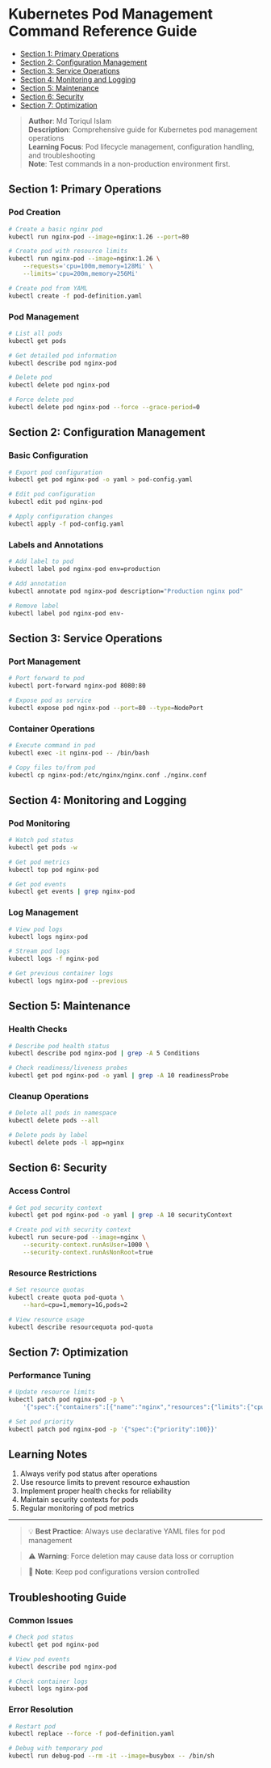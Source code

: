 # Kubernetes Pod Management Command Reference Guide

- [Section 1: Primary Operations](#section-1-primary-operations)
- [Section 2: Configuration Management](#section-2-configuration-management)
- [Section 3: Service Operations](#section-3-service-operations)
- [Section 4: Monitoring and Logging](#section-4-monitoring-and-logging)
- [Section 5: Maintenance](#section-5-maintenance)
- [Section 6: Security](#section-6-security)
- [Section 7: Optimization](#section-7-optimization)

> **Author**: Md Toriqul Islam  
> **Description**: Comprehensive guide for Kubernetes pod management operations  
> **Learning Focus**: Pod lifecycle management, configuration handling, and troubleshooting  
> **Note**: Test commands in a non-production environment first.

## Section 1: Primary Operations

### Pod Creation
```bash
# Create a basic nginx pod
kubectl run nginx-pod --image=nginx:1.26 --port=80

# Create pod with resource limits
kubectl run nginx-pod --image=nginx:1.26 \
    --requests='cpu=100m,memory=128Mi' \
    --limits='cpu=200m,memory=256Mi'

# Create pod from YAML
kubectl create -f pod-definition.yaml
```

### Pod Management
```bash
# List all pods
kubectl get pods

# Get detailed pod information
kubectl describe pod nginx-pod

# Delete pod
kubectl delete pod nginx-pod

# Force delete pod
kubectl delete pod nginx-pod --force --grace-period=0
```

## Section 2: Configuration Management

### Basic Configuration
```bash
# Export pod configuration
kubectl get pod nginx-pod -o yaml > pod-config.yaml

# Edit pod configuration
kubectl edit pod nginx-pod

# Apply configuration changes
kubectl apply -f pod-config.yaml
```

### Labels and Annotations
```bash
# Add label to pod
kubectl label pod nginx-pod env=production

# Add annotation
kubectl annotate pod nginx-pod description="Production nginx pod"

# Remove label
kubectl label pod nginx-pod env-
```

## Section 3: Service Operations

### Port Management
```bash
# Port forward to pod
kubectl port-forward nginx-pod 8080:80

# Expose pod as service
kubectl expose pod nginx-pod --port=80 --type=NodePort
```

### Container Operations
```bash
# Execute command in pod
kubectl exec -it nginx-pod -- /bin/bash

# Copy files to/from pod
kubectl cp nginx-pod:/etc/nginx/nginx.conf ./nginx.conf
```

## Section 4: Monitoring and Logging

### Pod Monitoring
```bash
# Watch pod status
kubectl get pods -w

# Get pod metrics
kubectl top pod nginx-pod

# Get pod events
kubectl get events | grep nginx-pod
```

### Log Management
```bash
# View pod logs
kubectl logs nginx-pod

# Stream pod logs
kubectl logs -f nginx-pod

# Get previous container logs
kubectl logs nginx-pod --previous
```

## Section 5: Maintenance

### Health Checks
```bash
# Describe pod health status
kubectl describe pod nginx-pod | grep -A 5 Conditions

# Check readiness/liveness probes
kubectl get pod nginx-pod -o yaml | grep -A 10 readinessProbe
```

### Cleanup Operations
```bash
# Delete all pods in namespace
kubectl delete pods --all

# Delete pods by label
kubectl delete pods -l app=nginx
```

## Section 6: Security

### Access Control
```bash
# Get pod security context
kubectl get pod nginx-pod -o yaml | grep -A 10 securityContext

# Create pod with security context
kubectl run secure-pod --image=nginx \
    --security-context.runAsUser=1000 \
    --security-context.runAsNonRoot=true
```

### Resource Restrictions
```bash
# Set resource quotas
kubectl create quota pod-quota \
    --hard=cpu=1,memory=1G,pods=2

# View resource usage
kubectl describe resourcequota pod-quota
```

## Section 7: Optimization

### Performance Tuning
```bash
# Update resource limits
kubectl patch pod nginx-pod -p \
    '{"spec":{"containers":[{"name":"nginx","resources":{"limits":{"cpu":"300m","memory":"512Mi"}}}]}}'

# Set pod priority
kubectl patch pod nginx-pod -p '{"spec":{"priority":100}}'
```

## Learning Notes

1. Always verify pod status after operations
2. Use resource limits to prevent resource exhaustion
3. Implement proper health checks for reliability
4. Maintain security contexts for pods
5. Regular monitoring of pod metrics

---

> 💡 **Best Practice**: Always use declarative YAML files for pod management

> ⚠️ **Warning**: Force deletion may cause data loss or corruption

> 📝 **Note**: Keep pod configurations version controlled

## Troubleshooting Guide

### Common Issues
```bash
# Check pod status
kubectl get pod nginx-pod

# View pod events
kubectl describe pod nginx-pod

# Check container logs
kubectl logs nginx-pod
```

### Error Resolution
```bash
# Restart pod
kubectl replace --force -f pod-definition.yaml

# Debug with temporary pod
kubectl run debug-pod --rm -it --image=busybox -- /bin/sh
```
